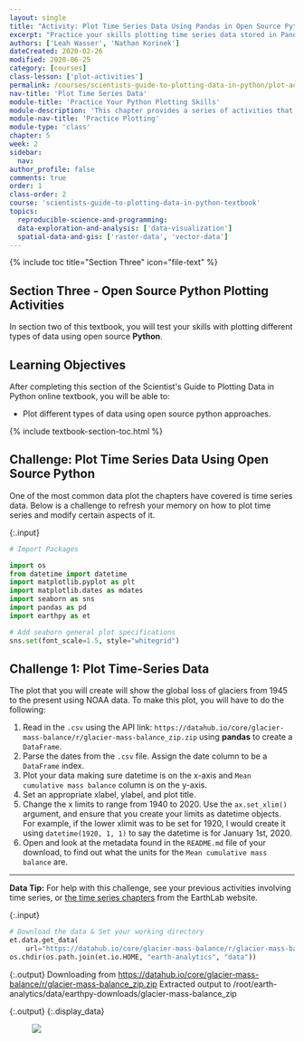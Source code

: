 ```yaml
---
layout: single
title: "Activity: Plot Time Series Data Using Pandas in Open Source Python"
excerpt: "Practice your skills plotting time series data stored in Pandas Data Frames in Python."
authors: ['Leah Wasser', 'Nathan Korinek']
dateCreated: 2020-02-26
modified: 2020-06-25
category: [courses]
class-lesson: ['plot-activities']
permalink: /courses/scientists-guide-to-plotting-data-in-python/plot-activities/plot-time-series-data-python/
nav-title: 'Plot Time Series Data'
module-title: 'Practice Your Python Plotting Skills'
module-description: 'This chapter provides a series of activities that allow you to practice your Python plotting skills using differen types of data.'
module-nav-title: 'Practice Plotting'
module-type: 'class'
chapter: 5
week: 2
sidebar:
  nav:
author_profile: false
comments: true
order: 1
class-order: 2
course: 'scientists-guide-to-plotting-data-in-python-textbook'
topics:
  reproducible-science-and-programming:
  data-exploration-and-analysis: ['data-visualization']
  spatial-data-and-gis: ['raster-data', 'vector-data']
---
```


{% include toc title="Section Three" icon="file-text" %}

<div class="notice--info" markdown="1">

## <i class="fa fa-ship" aria-hidden="true"></i> Section Three - Open Source Python Plotting Activities 

In section two of this textbook, you will test your skills with plotting different 
types of data using open source **Python**. 


## <i class="fa fa-graduation-cap" aria-hidden="true"></i> Learning Objectives

After completing this section of the Scientist's Guide to Plotting Data in Python online textbook, you will be able to:

* Plot different types of data using open source python approaches. 

</div>

{% include textbook-section-toc.html %}


<div class='notice--success' markdown="1">

## <i class="fa fa-graduation-cap" aria-hidden="true"></i> Challenge: Plot Time Series Data Using Open Source Python

One of the most common data plot the chapters have covered is time series data. Below is a challenge to refresh your memory on how to plot time series and modify certain aspects of it. 
</div>

{:.input}
```python
# Import Packages

import os
from datetime import datetime
import matplotlib.pyplot as plt
import matplotlib.dates as mdates
import seaborn as sns
import pandas as pd
import earthpy as et

# Add seaborn general plot specifications
sns.set(font_scale=1.5, style="whitegrid")
```

<div class="notice--warning" markdown="1">

## <i class="fa fa-pencil-square-o" aria-hidden="true"></i> Challenge 1: Plot Time-Series Data

The plot that you will create will show the global loss of glaciers from 1945
to the present using NOAA data. To make this plot, you will have to do the following: 

1. Read in the `.csv` using the API link: `https://datahub.io/core/glacier-mass-balance/r/glacier-mass-balance_zip.zip` using **pandas** to create a `DataFrame`.
2. Parse the dates from the `.csv` file. Assign the date column to be a `DataFrame` index.
3. Plot your data making sure datetime is on the x-axis and `Mean cumulative mass balance` column is on the y-axis. 
4. Set an appropriate xlabel, ylabel, and plot title. 
5. Change the x limits to range from 1940 to 2020. Use the `ax.set_xlim()` argument, and ensure that you create your limits as datetime objects. For example, if the lower xlimit was to be set for 1920, I would create it using `datetime(1920, 1, 1)` to say the datetime is for January 1st, 2020. 
6. Open and look at the metadata found in the `README.md` file of your download, to find out what the units for the `Mean cumulative mass balance` are.

</div>

****
<div class='notice--success alert alert-info' markdown="1">

<i class="fa fa-star"></i> **Data Tip:** For help with this challenge, see your previous activities involving time series, or [the time series chapters](https://www.earthdatascience.org/courses/use-data-open-source-python/use-time-series-data-in-python/) from the EarthLab website. 

</div>

{:.input}
```python
# Download the data & Set your working directory
et.data.get_data(
    url="https://datahub.io/core/glacier-mass-balance/r/glacier-mass-balance_zip.zip")
os.chdir(os.path.join(et.io.HOME, "earth-analytics", "data"))
```

{:.output}
    Downloading from https://datahub.io/core/glacier-mass-balance/r/glacier-mass-balance_zip.zip
    Extracted output to /root/earth-analytics/data/earthpy-downloads/glacier-mass-balance_zip





{:.output}
{:.display_data}

<figure>

<img src = "{{ site.url }}/images/courses/scientists-guide-to-plotting-data-in-python-textbook/03-plotting-activities/2020-06-24-activity-02-timeseries/2020-06-24-activity-02-timeseries_7_0.png">

</figure>



